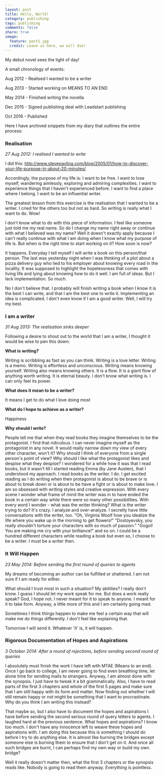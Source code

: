 ```yaml
---
layout: post
title: Hello, World!
category: publishing
tags: publishing
comments: false
share: true
image:
  feature: post1.jpg
  credit: Leave us here, we will die!
---
```


My debut novel sees the light of day! 

A small chronology of events:

Aug 2012 - Realised I wanted to be a writer

Aug 2013 - Started working on MEANS TO AN END

May 2014 - Finished writing the novella

Dec 2015 - Signed publishing deal with Leadstart publishing

Oct 2016 - Published

Here I have archived snippets from my diary that outlines the entire process:


### Realisation
*27 Aug 2012: I realised I wanted to write*

I did this: http://www.stevepavlina.com/blog/2005/01/how-to-discover-your-life-purpose-in-about-20-minutes/

Accordingly, the purpose of my life is:
I want to be free. I want to lose myself, wandering aimlessly, exploring and admiring complexities. I want to experience things that I haven't experienced before. I want to find a place where I belong. I want to be an influential writer. 

The greatest lesson from this exercise is the realisation that I wanted to be a writer. I cried for the others too but not as hard. So writing is really what I want to do. Wow!

I don't know what to do with this piece of information. I feel like someone just told me my real name. So do I change my name right away or continue with what I believed was my name? Well it doesn't exactly apply because I can't really continue with what I am doing when I know what my purpose of life is. But when is the right time to start working on it? How soon is now?

It happens. Everyday I tell myself I will write a book on this person/that person. The last was yesterday night when I was thinking of a plot about a pizza delivery guy who lied to his employer about knowing every road in the locality. It was supposed to highlight the hopelessness that comes with living life and lying about knowing how to do it well. I am full of ideas. But I lack implementation. So much.

No I don't believe that. I probably will finish writing a book when I know it is the best I can write, and  that I am the best one to write it. Implementing an idea is complicated. I don't even know if I am a good writer. Well, I will try my best.


### I am a writer
*31 Aug 2013: The realisation sinks deeper*

Following a desire to shout out to the world that I am a writer, I thought it would be wise to pen this down:

**What is writing?**

Writing is scribbling as fast as you can think. Writing is a love letter. Writing is a memo. Writing is effortless and unconscious. Writing means knowing yourself. Writing also means knowing others. It is a flow. It is a giant flow of anything worth writing. It is eternal beauty. I don't know what writing is. I can only feel its power.

**What does it mean to be a writer?**

It means I get to do what I love doing most

**What do I hope to achieve as a writer?**

Happiness

**Why should I write?**

People tell me that when they read books they imagine themselves to be the protagonist. I find that ridiculous. I can never imagine myself as the protagonist in any novel. It would really narrow down my view of every other character, won't it? Why should I think of everyone from a single person's point of view? Why should I like what the protagonist likes and despise what they despise? I wondered for a while how it was that I read books, but it wasn't till I started reading Emma (by Jane Austen), that I understood my approach. I read books as the writer. I do. I get excited reading as I do writing when then protagonist is about to be brave or is about to break down or is about to be have a fight or is about to make love. I am so obsessed with writing styles and creative expression. With every scene I wonder what frame of mind the writer was in to have ended the book in a certain way while there were so many other possibilities. With every word I wonder - what was the writer thinking? What is the writer trying to do? It's crazy. I analyze and over-analyze. I secretly have little conversations with the writer, too. "Oh, Virginia Woolf how you idealize the life where you wake up in the morning to get flowers!" "Dostoyevsky, you really shouldn't torture your characters with so much of passion." "Gogol! You are making me cry with your brilliance!" and so on. I could be a hundred different characters while reading a book but even so, I choose to be a writer. I must be a writer then.

### It Will Happen
*23 May 2014: Before sending the first round of queries to agents*

My dreams of becoming an author can be fulfilled or shattered. I am not sure if I am ready for either.

What should I trust most in such a situation? My abilities? I really don't know. I guess I should let my work speak for me. But does a work really speak? God, I hope not. I never meant for it to speak to anyone. I meant for it to take form. Anyway, a little more of this and I am certainly going mad.

Sometimes I think things happen to make me feel a certain way that will make me do things differently. I don't feel like explaining that.

Tomorrow I will send it. Whatever 'it' is, it will happen.

### Rigorous Documentation of Hopes and Aspirations
*3 October 2014: After a round of rejections, before sending second round of queries*

I absolutely must finish the work I have left with MTAE (Means to an end). Once I go back to college, I am never going to find even breathing time, let alone time for sending mails to strangers. Anyway, I am almost done with the synopsis. I just have to tweak it a bit grammatically. Also, I have to read parts of the first 3 chapters and whole of the first 5 pages and make sure that I am still happy with its form and matter. Now finding out whether I will still remain happy or not might be something that I want to procrastinate. Why do you think I am writing this instead?

That maybe so, but I also have to document the hopes and aspirations I have before sending the second serious round of query letters to agents. I laughed hard at the previous sentence. What hopes and aspirations? I know too much. I don't have any innocence left to weave these hopes and aspirations with. I am doing this because this is something I should do before I try to do anything else. It is almost like burning the bridges except someone else is burning them to ensure that I don't get on it. And once all such bridges are burnt, I can perhaps find my own way or build my own bridge?

Well it really doesn't matter then, what the first 3 chapters or the synopsis reads like. Nobody is going to read them anyway. Everything is pointless. 


###


